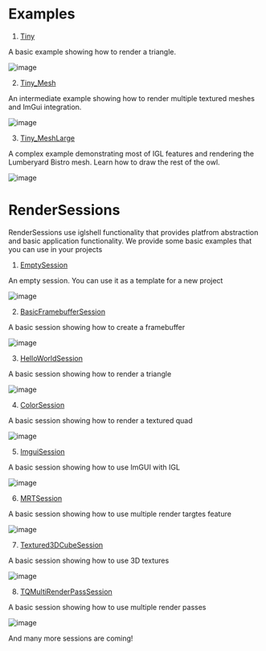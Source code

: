 # Examples

1) [Tiny](./samples/desktop/Tiny/Tiny.cpp)

A basic example showing how to render a triangle.

![image](.github/screenshot_Tiny.png)

2) [Tiny_Mesh](./samples/desktop/Tiny/Tiny_Mesh.cpp)

An intermediate example showing how to render multiple textured meshes and ImGui integration.

![image](.github/screenshot_TinyMesh.png)

3) [Tiny_MeshLarge](./samples/desktop/Tiny/Tiny_MeshLarge.cpp)

A complex example demonstrating most of IGL features and rendering the Lumberyard Bistro mesh. Learn how to draw the rest of the owl.

![image](.github/screenshot01.png)

# RenderSessions

RenderSessions use iglshell functionality that provides platfrom abstraction and basic application functionality.
We provide some basic examples that you can use in your projects

1)  [EmptySession](./shell/renderSessions/EmptySession.cpp)

An empty session. You can use it as a template for a new project

![image](.github/screenshot_EmptySession.png)

2)  [BasicFramebufferSession](./shell/renderSessions/BasicFramebufferSession.cpp)

A basic session showing how to create a framebuffer

![image](.github/screenshot_BasicFramebufferSession.png)

3)  [HelloWorldSession](./shell/renderSessions/HelloWorldSession.cpp)

A basic session showing how to render a triangle

![image](.github/screenshot_HelloWorldSession.png)

4)  [ColorSession](./shell/renderSessions/ColorSession.cpp)

A basic session showing how to render a textured quad

![image](.github/screenshot_ColorSession.png)

5)  [ImguiSession](./shell/renderSessionImguiSession.cpp)

A basic session showing how to use ImGUI with IGL

![image](.github/screenshot_ImguiSession.png)

6)  [MRTSession](./shell/renderSessions/MRTSession.cpp)

A basic session showing how to use multiple render targtes feature

![image](.github/screenshot_MRTSession.png)

7)  [Textured3DCubeSession](./shell/renderSessions/Textured3DCubeSession.cpp)

A basic session showing how to use 3D textures

![image](.github/screenshot_Textured3DCubeSession.png)

8)  [TQMultiRenderPassSession](./shell/renderSessions/TQMultiRenderPassSession.cpp)

A basic session showing how to use multiple render passes

![image](.github/screenshot_TQMultiRenderPassSession.png)

And many more sessions are coming!
